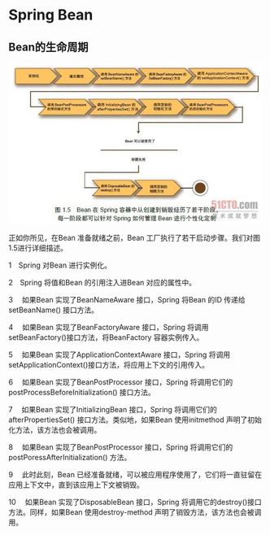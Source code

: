 Spring Bean   
==========  

Bean的生命周期  
----------  

![](./doc/SpringBean1.jpg)

正如你所见，在Bean 准备就绪之前，Bean 工厂执行了若干启动步骤。我们对图1.5进行详细描述。

1　Spring 对Bean 进行实例化。

2　Spring 将值和Bean 的引用注入进Bean 对应的属性中。

3　 如果Bean 实现了BeanNameAware 接口，Spring 将Bean 的ID 传递给setBeanName() 接口方法。

4　 如果Bean 实现了BeanFactoryAware 接口，Spring 将调用setBeanFactory()接口方法，将BeanFactory 容器实例传入。

5　 如果Bean 实现了ApplicationContextAware 接口，Spring 将调用setApplicationContext()接口方法，将应用上下文的引用传入。

6　 如果Bean 实现了BeanPostProcessor 接口，Spring 将调用它们的postProcessBeforeInitialization() 接口方法。

7　 如果Bean 实现了InitializingBean 接口，Spring 将调用它们的afterPropertiesSet() 接口方法。类似地，如果Bean 使用initmethod 声明了初始化方法，该方法也会被调用。

8　 如果Bean 实现了BeanPostProcessor 接口，Spring 将调用它们的postPoressAfterInitialization() 方法。

9　 此时此刻，Bean 已经准备就绪，可以被应用程序使用了，它们将一直驻留在应用上下文中，直到该应用上下文被销毁。

10　 如果Bean 实现了DisposableBean 接口，Spring 将调用它的destroy()接口方法。同样，如果Bean 使用destroy-method 声明了销毁方法，该方法也会被调用。
